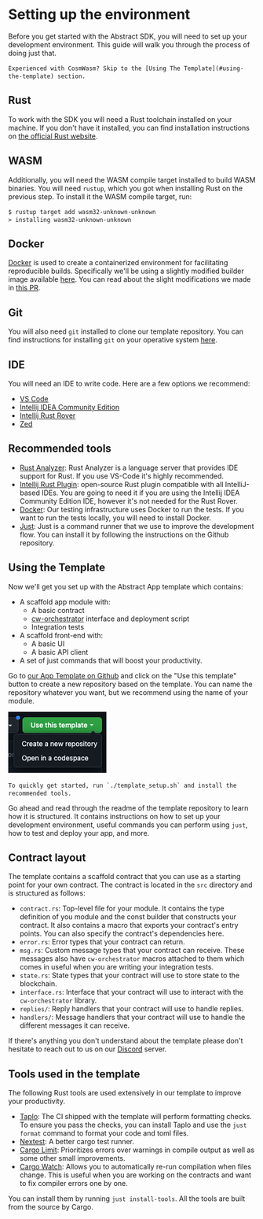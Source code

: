 # Setting up the environment

Before you get started with the Abstract SDK, you will need to set up your development environment. This guide will walk you through the process of doing just that.

```admonish info
Experienced with CosmWasm? Skip to the [Using The Template](#using-the-template) section.
```

## Rust

To work with the SDK you will need a Rust toolchain installed on your machine. If you don't have it installed, you can find installation instructions on <a href="https://www.rust-lang.org/tools/install" target="_blank">the official Rust website</a>.

## WASM

Additionally, you will need the WASM compile target installed to build WASM binaries. You will need `rustup`, which you got when installing Rust on the previous step. To install it the WASM compile target, run:

```shell
$ rustup target add wasm32-unknown-unknown
> installing wasm32-unknown-unknown
```

## Docker

<a href= "https://www.docker.com/" target="_blank">Docker</a> is used to create a containerized environment for facilitating reproducible builds. Specifically we'll be using a slightly modified builder image available <a href= "https://hub.docker.com/r/abstractmoney/workspace-optimizer" target="_blank">here</a>. You can read about the slight modifications we made in <a href= "https://github.com/CosmWasm/rust-optimizer/pull/130" target="_blank">this PR</a>.

## Git

You will also need `git` installed to clone our template repository. You can find instructions for installing `git` on your operative system <a href="https://git-scm.com/book/en/v2/Getting-Started-Installing-Git" target="_blank">here</a>.

## IDE

You will need an IDE to write code. Here are a few options we recommend:

- <a href="https://code.visualstudio.com/" target="_blank">VS Code</a>
- <a href="https://www.jetbrains.com/idea/download/" target="_blank">Intellij IDEA Community Edition</a>
- <a href="https://www.jetbrains.com/rust/" target="_blank">Intellij Rust Rover</a>
- <a href="https://zed.dev/" target="_blank">Zed</a>

## Recommended tools

- <a href="https://marketplace.visualstudio.com/items?itemName=rust-lang.rust-analyzer" target="_blank">Rust Analyzer</a>: Rust Analyzer is a language server that provides IDE support for Rust. If you use VS-Code it's highly recommended.
- <a href="https://plugins.jetbrains.com/plugin/8182-rust" target="_blank">Intellij Rust Plugin</a>: open-source Rust plugin compatible with all IntelliJ-based IDEs. You are going to need it if you are using the Intellij IDEA Community Edition IDE, however it's not needed for the Rust Rover.
- <a href="https://docs.docker.com/desktop/" target="_blank">Docker</a>: Our testing infrastructure uses Docker to run the tests. If you want to run the tests locally, you will need to install Docker.
- <a href="https://github.com/casey/just#installation" target="_blank">Just</a>: Just is a command runner that we use to improve the development flow. You can install it by following the instructions on the Github repository.

## Using the Template

Now we'll get you set up with the Abstract App template which contains:

- A scaffold app module with:
  - A basic contract
  - [cw-orchestrator](../1_products/1_cw_orchestrator.md) interface and deployment script
  - Integration tests
- A scaffold front-end with:
  - A basic UI
  - A basic API client
- A set of just commands that will boost your productivity.

Go to <a href="https://github.com/AbstractSDK/app-template" target="_blank">our App Template on Github</a> and click on the "Use this template" button to create a new repository based on the template. You can name the repository whatever you want, but we recommend using the name of your module.

![](../resources/get_started/use-this-template.webp)

```admonish success
To quickly get started, run `./template_setup.sh` and install the recommended tools.
```

Go ahead and read through the readme of the template repository to learn how it is structured. It contains instructions on how to set up your development environment, useful commands you can perform using `just`, how to test and deploy your app, and more.

## Contract layout

The template contains a scaffold contract that you can use as a starting point for your own contract. The contract is located in the `src` directory and is structured as follows:

- `contract.rs`: Top-level file for your module. It contains the type definition of you module and the const builder that constructs your contract. It also contains a macro that exports your contract's entry points. You can also specify the contract's dependencies here.
- `error.rs`: Error types that your contract can return.
- `msg.rs`: Custom message types that your contract can receive. These messages also have `cw-orchestrator` macros attached to them which comes in useful when you are writing your integration tests.
- `state.rs`: State types that your contract will use to store state to the blockchain.
- `interface.rs`: Interface that your contract will use to interact with the `cw-orchestrator`
  library.
- `replies/`: Reply handlers that your contract will use to handle replies.
- `handlers/`: Message handlers that your contract will use to handle the different messages it can receive.

If there's anything you don't understand about the template please don't hesitate to reach out to us on our <a href="https://discord.com/invite/uch3Tq3aym" target="_blank">Discord</a> server.

<!-- ## Front-end layout

To generate the front-end scaffold, you can run `just ts-codegen`, which will run a code generation script for you found in the `typescript/scripts` folder. The code generation script will generate TypeScript code based on the specifications defined in the contract schemas.

Once the script is complete, you will find the newly generated code under `typescript/src`, and it's structured as
follows:

- `index.ts`: Index file bundles and exports all the functionalities from the generated files (Template.types, Template.client, Template.message-composer, Template.msg-builder) under a single namespace called contracts, making it easier to access the various functionalities encapsulated in the other files.
- `Template.client.ts`: Client file contains classes for creating client instances to query and interact with a blockchain module. These client instances can be used to retrieve module configurations or to connect a signing client for transaction functionalities.
- `Template.message-composer.ts`: Aids in crafting messages necessary for interacting with a specific
  blockchain contract, particularly for updating configurations. It contains a class that generates message objects that can be sent to the blockchain for execution.
- `Template.msg-builder.ts`: Provides static methods on abstract classes to create message objects for querying or executing actions on the blockchain. It essentially facilitates the building of structured messages for blockchain interactions.
- `Template.types.ts`: Defines various data structures and types that represent the structure of messages and responses within the blockchain module, aiding in maintaining consistency across different operations in the module. -->

## Tools used in the template

The following Rust tools are used extensively in our template to improve your productivity.

- <a href="https://taplo.tamasfe.dev/cli/installation/cargo.html" target="_blank">Taplo</a>: The CI shipped with the template will perform formatting checks. To ensure you pass the checks, you can install Taplo and use the `just format` command to format your code and toml files.
- <a href="https://nexte.st/index.html" target="_blank">Nextest</a>: A better cargo test runner.
- <a href="https://github.com/alopatindev/cargo-limit" target="_blank">Cargo Limit</a>: Prioritizes errors over warnings in compile output as well as some other small improvements.
- <a href="https://crates.io/crates/cargo-watch" target="_blank">Cargo Watch</a>: Allows you to automatically re-run compilation when files change. This is useful when you are working on the contracts and want to fix compiler errors one by one.

You can install them by running `just install-tools`. All the tools are built from the source by Cargo.
